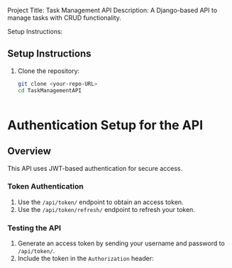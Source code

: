 Project Title: Task Management API
Description: A Django-based API to manage tasks with CRUD functionality.


Setup Instructions:
## Setup Instructions
1. Clone the repository:
   ```bash
   git clone <your-repo-URL>
   cd TaskManagementAPI



# Authentication Setup for the API

## Overview
This API uses JWT-based authentication for secure access.

### Token Authentication
1. Use the `/api/token/` endpoint to obtain an access token.
2. Use the `/api/token/refresh/` endpoint to refresh your token.

### Testing the API
1. Generate an access token by sending your username and password to `/api/token/`.
2. Include the token in the `Authorization` header:

